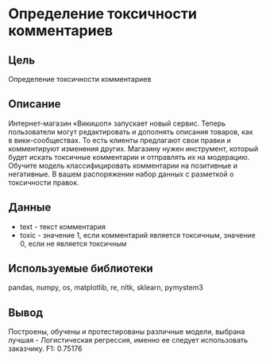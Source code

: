 # Определение токсичности комментариев
## Цель
Определение токсичности комментариев
## Описание
Интернет-магазин «Викишоп» запускает новый сервис. Теперь пользователи могут редактировать и дополнять описания товаров, как в вики-сообществах. То есть клиенты предлагают свои правки и комментируют изменения других. Магазину нужен инструмент, который будет искать токсичные комментарии и отправлять их на модерацию. Обучите модель классифицировать комментарии на позитивные и негативные. В вашем распоряжении набор данных с разметкой о токсичности правок.
  
## Данные
- text - текст комментария
- toxic - значение 1, если комментарий является токсичным, значение 0, если не является токсичным
  
  
## Используемые библиотеки
pandas, numpy, os, matplotlib, re, nltk, sklearn, pymystem3
  
## Вывод 
Построены, обучены и протестированы различные модели, выбрана лучшая - Логистическая регрессия, именно ее следует использовать заказчику. F1: 0.75176

